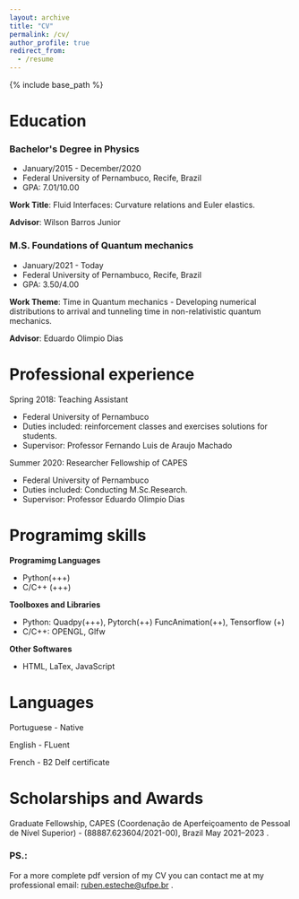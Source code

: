 ```yaml
---
layout: archive
title: "CV"
permalink: /cv/
author_profile: true
redirect_from:
  - /resume
---
```


{% include base_path %}

 

Education
======
### Bachelor's Degree in Physics

* January/2015 - December/2020
* Federal University of Pernambuco, Recife, Brazil
* GPA: 7.01/10.00

__Work Title__: Fluid Interfaces: Curvature relations and Euler elastics.

__Advisor__: Wilson Barros Junior

### M.S. Foundations of Quantum mechanics

* January/2021 - Today
* Federal University of Pernambuco, Recife, Brazil
* GPA: 3.50/4.00

__Work Theme__: Time in Quantum mechanics - Developing numerical distributions to arrival and tunneling time in non-relativistic quantum mechanics.

__Advisor__: Eduardo Olimpio Dias


Professional experience
======
 Spring 2018: Teaching Assistant
 
  * Federal University of Pernambuco
  * Duties included: reinforcement classes and exercises solutions for students.
  * Supervisor: Professor Fernando Luis de Araujo Machado 


 Summer 2020: Researcher Fellowship of CAPES
  * Federal University of Pernambuco
  * Duties included: Conducting M.Sc.Research.
  * Supervisor: Professor Eduardo Olimpio Dias
  
Programimg skills
======
__Programimg Languages__

* Python(+++)
* C/C++ (+++)

__Toolboxes and Libraries__

* Python: Quadpy(+++), Pytorch(++) FuncAnimation(++), Tensorflow (+)  
* C/C++: OPENGL, Glfw

__Other Softwares__

* HTML, LaTex, JavaScript

Languages
======
Portuguese - Native

English - FLuent

French - B2 Delf certificate

Scholarships and Awards
======
Graduate Fellowship, CAPES (Coordenação de Aperfeiçoamento de Pessoal de Nível Superior) - (88887.623604/2021-00), Brazil May 2021–2023 .  
### PS.:
For a more complete pdf version of my CV you can contact me at my professional email: ruben.esteche@ufpe.br .
<!--
Publications
======
  <ul>{% for post in site.publications %}
    {% include archive-single-cv.html %}
  {% endfor %}</ul>
  
Talks
======
  <ul>{% for post in site.talks %}
    {% include archive-single-talk-cv.html %}
  {% endfor %}</ul>
  
Teaching
======
  <ul>{% for post in site.teaching %}
    {% include archive-single-cv.html %}
  {% endfor %}</ul>
  
--> 
